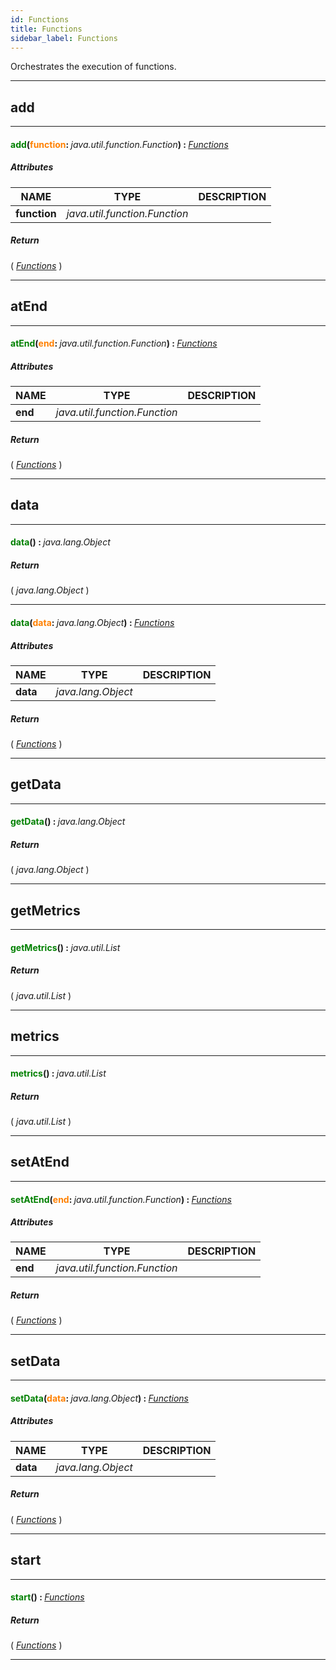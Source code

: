 ```yaml
---
id: Functions
title: Functions
sidebar_label: Functions
---
```


Orchestrates the execution of functions.

---

## add

---

#### <span style="color: #008000">add</span>(<span style="color: #FF8000">function</span>: <span style="font-weight: normal; font-style: italic;">java.util.function.Function</span>) : <span style="font-weight: normal; font-style: italic;">[Functions](../../objects/Functions)</span>
##### Attributes

| NAME | TYPE | DESCRIPTION |
|---|---|---|
| **function** | _java.util.function.Function_ |   |

##### Return

( _[Functions](../../objects/Functions)_ )


---

## atEnd

---

#### <span style="color: #008000">atEnd</span>(<span style="color: #FF8000">end</span>: <span style="font-weight: normal; font-style: italic;">java.util.function.Function</span>) : <span style="font-weight: normal; font-style: italic;">[Functions](../../objects/Functions)</span>
##### Attributes

| NAME | TYPE | DESCRIPTION |
|---|---|---|
| **end** | _java.util.function.Function_ |   |

##### Return

( _[Functions](../../objects/Functions)_ )


---

## data

---

#### <span style="color: #008000">data</span>() : <span style="font-weight: normal; font-style: italic;">java.lang.Object</span>
##### Return

( _java.lang.Object_ )


---

#### <span style="color: #008000">data</span>(<span style="color: #FF8000">data</span>: <span style="font-weight: normal; font-style: italic;">java.lang.Object</span>) : <span style="font-weight: normal; font-style: italic;">[Functions](../../objects/Functions)</span>
##### Attributes

| NAME | TYPE | DESCRIPTION |
|---|---|---|
| **data** | _java.lang.Object_ |   |

##### Return

( _[Functions](../../objects/Functions)_ )


---

## getData

---

#### <span style="color: #008000">getData</span>() : <span style="font-weight: normal; font-style: italic;">java.lang.Object</span>
##### Return

( _java.lang.Object_ )


---

## getMetrics

---

#### <span style="color: #008000">getMetrics</span>() : <span style="font-weight: normal; font-style: italic;">java.util.List</span>
##### Return

( _java.util.List_ )


---

## metrics

---

#### <span style="color: #008000">metrics</span>() : <span style="font-weight: normal; font-style: italic;">java.util.List</span>
##### Return

( _java.util.List_ )


---

## setAtEnd

---

#### <span style="color: #008000">setAtEnd</span>(<span style="color: #FF8000">end</span>: <span style="font-weight: normal; font-style: italic;">java.util.function.Function</span>) : <span style="font-weight: normal; font-style: italic;">[Functions](../../objects/Functions)</span>
##### Attributes

| NAME | TYPE | DESCRIPTION |
|---|---|---|
| **end** | _java.util.function.Function_ |   |

##### Return

( _[Functions](../../objects/Functions)_ )


---

## setData

---

#### <span style="color: #008000">setData</span>(<span style="color: #FF8000">data</span>: <span style="font-weight: normal; font-style: italic;">java.lang.Object</span>) : <span style="font-weight: normal; font-style: italic;">[Functions](../../objects/Functions)</span>
##### Attributes

| NAME | TYPE | DESCRIPTION |
|---|---|---|
| **data** | _java.lang.Object_ |   |

##### Return

( _[Functions](../../objects/Functions)_ )


---

## start

---

#### <span style="color: #008000">start</span>() : <span style="font-weight: normal; font-style: italic;">[Functions](../../objects/Functions)</span>
##### Return

( _[Functions](../../objects/Functions)_ )


---


